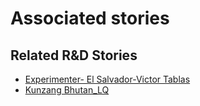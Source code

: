 # Associated stories

<!-- !!DO NOT REMOVE!! start autogenerated hyperlinks -->
## Related R&D Stories
- [Experimenter\- El Salvador\-Victor Tablas](/RnD-Archive/stories/?doc=Victor%20El%20Salvador_LQ-en-US)
- [Kunzang Bhutan\_LQ](/RnD-Archive/stories/?doc=Kunzang%20Bhutan_LQ-en-US)
<!-- !!DO NOT REMOVE!! end autogenerated hyperlinks -->